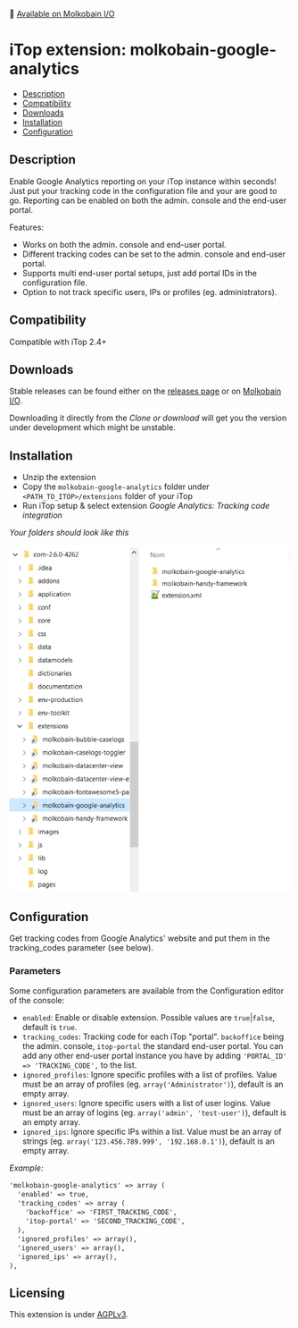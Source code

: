 👋 [Available on Molkobain I/O](https://www.molkobain.com/product/google-analytics/)

# iTop extension: molkobain-google-analytics
* [Description](#description)
* [Compatibility](#compatibility)
* [Downloads](#downloads)
* [Installation](#installation)
* [Configuration](#configuration)

## Description
Enable Google Analytics reporting on your iTop instance within seconds! Just put your tracking code in the configuration file and your are good to go. Reporting can be enabled on both the admin. console and the end-user portal.

Features:
* Works on both the admin. console and end-user portal.
* Different tracking codes can be set to the admin. console and end-user portal.
* Supports multi end-user portal setups, just add portal IDs in the configuration file.
* Option to not track specific users, IPs or profiles (eg. administrators).

## Compatibility
Compatible with iTop 2.4+

## Downloads
Stable releases can be found either on the [releases page](https://github.com/Molkobain/itop-google-analytics/releases) or on [Molkobain I/O](https://www.molkobain.com/product/google-analytics/).

Downloading it directly from the *Clone or download* will get you the version under development which might be unstable.

## Installation
* Unzip the extension
* Copy the ``molkobain-google-analytics`` folder under ``<PATH_TO_ITOP>/extensions`` folder of your iTop
* Run iTop setup & select extension *Google Analytics: Tracking code integration*

*Your folders should look like this*

![Extensions folder](docs/mga-install.png)

## Configuration
Get tracking codes from Google Analytics' website and put them in the tracking_codes parameter (see below).

### Parameters
Some configuration parameters are available from the Configuration editor of the console:
  * `enabled`: Enable or disable extension. Possible values are `true`|`false`, default is `true`.
  * `tracking_codes`: Tracking code for each iTop "portal". `backoffice` being the admin. console, `itop-portal` the standard end-user portal. You can add any other end-user portal instance you have by adding `'PORTAL_ID' => 'TRACKING_CODE',` to the list.
  * `ignored_profiles`: Ignore specific profiles with a list of profiles. Value must be an array of profiles (eg. `array('Administrator')`), default is an empty array.
  * `ignored_users`: Ignore specific users with a list of user logins. Value must be an array of logins (eg. `array('admin', 'test-user')`), default is an empty array.
  * `ignored_ips`: Ignore specific IPs within a list. Value must be an array of strings (eg. `array('123.456.789.999', '192.168.0.1')`), default is an empty array.

*Example:*
```
'molkobain-google-analytics' => array (
  'enabled' => true,
  'tracking_codes' => array (
    'backoffice' => 'FIRST_TRACKING_CODE',
    'itop-portal' => 'SECOND_TRACKING_CODE',
  ),
  'ignored_profiles' => array(),
  'ignored_users' => array(),
  'ignored_ips' => array(),
),
```


## Licensing
This extension is under [AGPLv3](https://en.wikipedia.org/wiki/GNU_Affero_General_Public_License).
